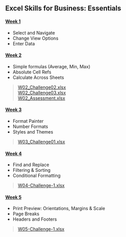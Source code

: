 ## **Excel Skills for Business: Essentials**

#### <u>**Week 1**</u>
- Select and Navigate
- Change View Options
- Enter Data

#### <u>**Week 2**</u>
- Simple formulas (Average, Min, Max)
- Absolute Cell Refs
- Calculate Across Sheets

> [W02_Challenge02.xlsx](https://1drv.ms/x/s!AjK1euPQeRS8gQZuLtBM9rEYrqck?e=01hfzr) <br>
> [W02_Challenge03.xlsx](https://1drv.ms/x/s!AjK1euPQeRS8gQikc970DYYDivpv?e=e1Rnjl) <br>
> [W02_Assessment.xlsx](https://1drv.ms/x/s!AjK1euPQeRS8gQQKiznH2sjrVMt0?e=MYekkz)

#### <u>**Week 3**</u>
- Format Painter
- Number Formats
- Styles and Themes

> [W03_Challenge01.xlsx](https://1drv.ms/x/s!AjK1euPQeRS8gRGX810lvyopujv3?e=x9bh8y)

#### <u>**Week 4**</u>
- Find and Replace
- Filtering & Sorting
- Conditional Formatting

> [W04-Challenge-1.xlsx](https://1drv.ms/x/s!AjK1euPQeRS8gRTHK8EaKHz8Sr4T)

#### <u>**Week 5**</u>
- Print Preview: Orientations, Margins & Scale
- Page Breaks
- Headers and Footers

> [W05-Challenge-1.xlsx](https://1drv.ms/x/s!AjK1euPQeRS8gRcG0JveckKd7MH4?e=vB2MPG)
